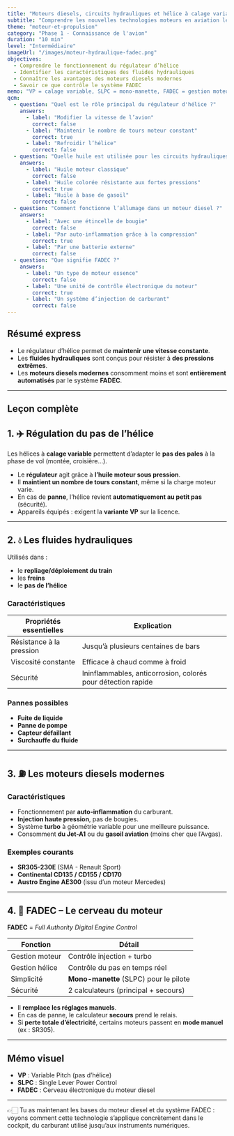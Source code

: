 ```yaml
---
title: "Moteurs diesels, circuits hydrauliques et hélice à calage variable"
subtitle: "Comprendre les nouvelles technologies moteurs en aviation légère"
theme: "moteur-et-propulsion"
category: "Phase 1 - Connaissance de l'avion"
duration: "10 min"
level: "Intermédiaire"
imageUrl: "/images/moteur-hydraulique-fadec.png"
objectives:
  - Comprendre le fonctionnement du régulateur d’hélice
  - Identifier les caractéristiques des fluides hydrauliques
  - Connaître les avantages des moteurs diesels modernes
  - Savoir ce que contrôle le système FADEC
memo: "VP = calage variable, SLPC = mono-manette, FADEC = gestion moteur automatisée"
qcm:
  - question: "Quel est le rôle principal du régulateur d'hélice ?"
    answers:
      - label: "Modifier la vitesse de l’avion"
        correct: false
      - label: "Maintenir le nombre de tours moteur constant"
        correct: true
      - label: "Refroidir l’hélice"
        correct: false
  - question: "Quelle huile est utilisée pour les circuits hydrauliques ?"
    answers:
      - label: "Huile moteur classique"
        correct: false
      - label: "Huile colorée résistante aux fortes pressions"
        correct: true
      - label: "Huile à base de gasoil"
        correct: false
  - question: "Comment fonctionne l’allumage dans un moteur diesel ?"
    answers:
      - label: "Avec une étincelle de bougie"
        correct: false
      - label: "Par auto-inflammation grâce à la compression"
        correct: true
      - label: "Par une batterie externe"
        correct: false
  - question: "Que signifie FADEC ?"
    answers:
      - label: "Un type de moteur essence"
        correct: false
      - label: "Une unité de contrôle électronique du moteur"
        correct: true
      - label: "Un système d’injection de carburant"
        correct: false
---
```


## Résumé express

- Le régulateur d’hélice permet de **maintenir une vitesse constante**.
- Les **fluides hydrauliques** sont conçus pour résister à **des pressions extrêmes**.
- Les **moteurs diesels modernes** consomment moins et sont **entièrement automatisés** par le système **FADEC**.

---

## Leçon complète

## 1. ✈️ Régulation du pas de l’hélice

Les hélices à **calage variable** permettent d’adapter le **pas des pales** à la phase de vol (montée, croisière…).

- Le **régulateur** agit grâce à **l’huile moteur sous pression**.
- Il **maintient un nombre de tours constant**, même si la charge moteur varie.
- En cas de **panne**, l’hélice revient **automatiquement au petit pas** (sécurité).
- Appareils équipés : exigent la **variante VP** sur la licence.

---

## 2. 💧 Les fluides hydrauliques

Utilisés dans :

- le **repliage/déploiement du train**
- les **freins**
- le **pas de l’hélice**

### Caractéristiques

| Propriétés essentielles  | Explication                                                  |
| ------------------------ | ------------------------------------------------------------ |
| Résistance à la pression | Jusqu’à plusieurs centaines de bars                          |
| Viscosité constante      | Efficace à chaud comme à froid                               |
| Sécurité                 | Ininflammables, anticorrosion, colorés pour détection rapide |

### Pannes possibles

- **Fuite de liquide**
- **Panne de pompe**
- **Capteur défaillant**
- **Surchauffe du fluide**

---

## 3. ⛽ Les moteurs diesels modernes

### Caractéristiques

- Fonctionnement par **auto-inflammation** du carburant.
- **Injection haute pression**, pas de bougies.
- Système **turbo** à géométrie variable pour une meilleure puissance.
- Consomment **du Jet-A1** ou du **gasoil aviation** (moins cher que l’Avgas).

### Exemples courants

- **SR305-230E** (SMA - Renault Sport)
- **Continental CD135 / CD155 / CD170**
- **Austro Engine AE300** (issu d’un moteur Mercedes)

---

## 4. 🧠 FADEC – Le cerveau du moteur

**FADEC** = _Full Authority Digital Engine Control_

| Fonction       | Détail                                 |
| -------------- | -------------------------------------- |
| Gestion moteur | Contrôle injection + turbo             |
| Gestion hélice | Contrôle du pas en temps réel          |
| Simplicité     | **Mono-manette** (SLPC) pour le pilote |
| Sécurité       | 2 calculateurs (principal + secours)   |

- Il **remplace les réglages manuels**.
- En cas de panne, le calculateur **secours** prend le relais.
- Si **perte totale d’électricité**, certains moteurs passent en **mode manuel** (ex : SR305).

---

## Mémo visuel

- **VP** : Variable Pitch (pas d’hélice)
- **SLPC** : Single Lever Power Control
- **FADEC** : Cerveau électronique du moteur diesel

---

👉🏻 Tu as maintenant les bases du moteur diesel et du système FADEC : voyons comment cette technologie s’applique concrètement dans le cockpit, du carburant utilisé jusqu’aux instruments numériques.
